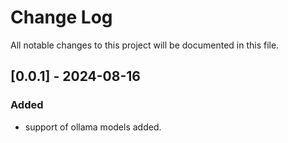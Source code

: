 # Change Log
All notable changes to this project will be documented in this file.

## [0.0.1] - 2024-08-16
### Added
- support of ollama models added.
